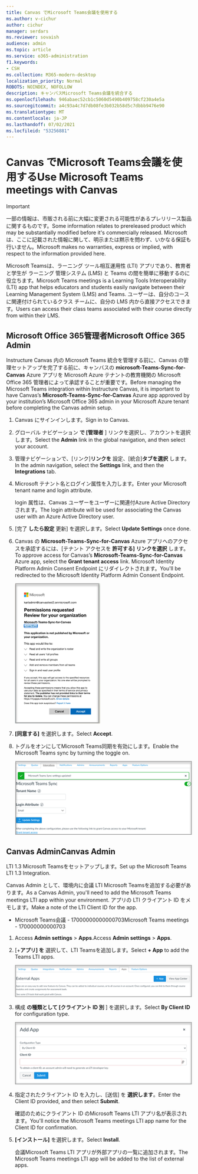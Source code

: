 ```yaml
---
title: Canvas でMicrosoft Teams会議を使用する
ms.author: v-cichur
author: cichur
manager: serdars
ms.reviewer: sovaish
audience: admin
ms.topic: article
ms.service: o365-administration
f1.keywords:
- CSH
ms.collection: M365-modern-desktop
localization_priority: Normal
ROBOTS: NOINDEX, NOFOLLOW
description: キャンバスMicrosoft Teams会議を統合する
ms.openlocfilehash: 946abaec52cb1c5060d5490b409758cf230a4e5a
ms.sourcegitcommit: a4c93a4c7d7db08fe3b032b58d5c7dbbb9476e90
ms.translationtype: MT
ms.contentlocale: ja-JP
ms.lasthandoff: 07/02/2021
ms.locfileid: "53256881"
---
```

# <a name="use-microsoft-teams-meetings-with-canvas"></a><span data-ttu-id="ce761-103">Canvas でMicrosoft Teams会議を使用する</span><span class="sxs-lookup"><span data-stu-id="ce761-103">Use Microsoft Teams meetings with Canvas</span></span>

> [!IMPORTANT]
> <span data-ttu-id="ce761-104">一部の情報は、市販される前に大幅に変更される可能性があるプレリリース製品に関するものです。</span><span class="sxs-lookup"><span data-stu-id="ce761-104">Some information relates to prereleased product which may be substantially modified before it's commercially released.</span></span> <span data-ttu-id="ce761-105">Microsoft は、ここに記載された情報に関して、明示または黙示を問わず、いかなる保証も行いません。</span><span class="sxs-lookup"><span data-stu-id="ce761-105">Microsoft makes no warranties, express or implied, with respect to the information provided here.</span></span>

<span data-ttu-id="ce761-106">Microsoft Teamsは、ラーニング ツール相互運用性 (LTI) アプリであり、教育者と学生が ラーニング 管理システム (LMS) と Teams の間を簡単に移動するのに役立ちます。</span><span class="sxs-lookup"><span data-stu-id="ce761-106">Microsoft Teams meetings is a Learning Tools Interoperability (LTI) app that helps educators and students easily navigate between their Learning Management System (LMS) and Teams.</span></span> <span data-ttu-id="ce761-107">ユーザーは、自分のコースに関連付けられているクラス チームに、自分の LMS 内から直接アクセスできます。</span><span class="sxs-lookup"><span data-stu-id="ce761-107">Users can access their class teams associated with their course directly from within their LMS.</span></span>

## <a name="microsoft-office-365-admin"></a><span data-ttu-id="ce761-108">Microsoft Office 365管理者</span><span class="sxs-lookup"><span data-stu-id="ce761-108">Microsoft Office 365 Admin</span></span>

<span data-ttu-id="ce761-109">Instructure Canvas 内の Microsoft Teams 統合を管理する前に、Canvas の管理セットアップを完了する前に、キャンバスの **microsoft-Teams-Sync-for-Canvas** Azure アプリを Microsoft Azure テナントの教育機関の Microsoft Office 365 管理者によって承認することが重要です。</span><span class="sxs-lookup"><span data-stu-id="ce761-109">Before managing the Microsoft Teams integration within Instructure Canvas, it is important to have Canvas’s **Microsoft-Teams-Sync-for-Canvas** Azure app approved by your institution’s Microsoft Office 365 admin in your Microsoft Azure tenant before completing the Canvas admin setup.</span></span>

1. <span data-ttu-id="ce761-110">Canvas にサインインします。</span><span class="sxs-lookup"><span data-stu-id="ce761-110">Sign in to Canvas.</span></span>

2. <span data-ttu-id="ce761-111">グローバル ナビゲーション **で [管理者** ] リンクを選択し、アカウントを選択します。</span><span class="sxs-lookup"><span data-stu-id="ce761-111">Select the **Admin** link in the global navigation, and then select your account.</span></span>

3. <span data-ttu-id="ce761-112">管理ナビゲーションで、[リンク]**リンクを** 設定、[統合]**タブを選択** します。</span><span class="sxs-lookup"><span data-stu-id="ce761-112">In the admin navigation, select the **Settings** link, and then the **Integrations** tab.</span></span>

4. <span data-ttu-id="ce761-113">Microsoft テナント名とログイン属性を入力します。</span><span class="sxs-lookup"><span data-stu-id="ce761-113">Enter your Microsoft tenant name and login attribute.</span></span>

   <span data-ttu-id="ce761-114">login 属性は、Canvas ユーザーをユーザーに関連付Azure Active Directoryされます。</span><span class="sxs-lookup"><span data-stu-id="ce761-114">The login attribute will be used for associating the Canvas user with an Azure Active Directory user.</span></span>

5. <span data-ttu-id="ce761-115">[完了 **したら設定** 更新] を選択します。</span><span class="sxs-lookup"><span data-stu-id="ce761-115">Select **Update Settings** once done.</span></span>

6. <span data-ttu-id="ce761-116">Canvas の **Microsoft-Teams-Sync-for-Canvas** Azure アプリへのアクセスを承認するには、[テナント アクセスを **許可する] リンクを選択** します。</span><span class="sxs-lookup"><span data-stu-id="ce761-116">To approve access for Canvas’s **Microsoft-Teams-Sync-for-Canvas** Azure app, select the **Grant tenant access** link.</span></span> <span data-ttu-id="ce761-117">Microsoft Identity Platform Admin Consent Endpoint にリダイレクトされます。</span><span class="sxs-lookup"><span data-stu-id="ce761-117">You'll be redirected to the Microsoft Identity Platform Admin Consent Endpoint.</span></span>

   ![permissions](media/permissions.png)

7. <span data-ttu-id="ce761-119">**[同意する]** を選択します。</span><span class="sxs-lookup"><span data-stu-id="ce761-119">Select **Accept**.</span></span>

8. <span data-ttu-id="ce761-120">トグルをオンにしてMicrosoft Teams同期を有効にします。</span><span class="sxs-lookup"><span data-stu-id="ce761-120">Enable the Microsoft Teams sync by turning the toggle on.</span></span>

   ![teams-sync](media/teams-sync.png)

## <a name="canvas-admin"></a><span data-ttu-id="ce761-122">Canvas Admin</span><span class="sxs-lookup"><span data-stu-id="ce761-122">Canvas Admin</span></span>

<span data-ttu-id="ce761-123">LTI 1.3 Microsoft Teamsをセットアップします。</span><span class="sxs-lookup"><span data-stu-id="ce761-123">Set up the Microsoft Teams LTI 1.3 Integration.</span></span>

<span data-ttu-id="ce761-124">Canvas Admin として、環境内に会議 LTI Microsoft Teamsを追加する必要があります。</span><span class="sxs-lookup"><span data-stu-id="ce761-124">As a Canvas Admin, you'll need to add the Microsoft Teams meetings LTI app within your environment.</span></span> <span data-ttu-id="ce761-125">アプリの LTI クライアント ID をメモします。</span><span class="sxs-lookup"><span data-stu-id="ce761-125">Make a note of the LTI Client ID for the app.</span></span>

 - <span data-ttu-id="ce761-126">Microsoft Teams会議 - 17000000000000703</span><span class="sxs-lookup"><span data-stu-id="ce761-126">Microsoft Teams meetings - 170000000000703</span></span>

1. <span data-ttu-id="ce761-127">Access **Admin settings**  >  **Apps**.</span><span class="sxs-lookup"><span data-stu-id="ce761-127">Access **Admin settings** > **Apps**.</span></span>

2. <span data-ttu-id="ce761-128">[+**アプリ] を** 選択して、LTI Teamsを追加します。</span><span class="sxs-lookup"><span data-stu-id="ce761-128">Select **+ App** to add the Teams LTI apps.</span></span>

   ![外部アプリ](media/external-apps.png)

3. <span data-ttu-id="ce761-130">構成 **の種類として [クライアント ID 別** ] を選択します。</span><span class="sxs-lookup"><span data-stu-id="ce761-130">Select **By Client ID** for configuration type.</span></span>

   ![アプリの追加](media/add-app.png)

4. <span data-ttu-id="ce761-132">指定されたクライアント ID を入力し、[送信] を **選択します**。</span><span class="sxs-lookup"><span data-stu-id="ce761-132">Enter the Client ID provided, and then select **Submit**.</span></span>

   <span data-ttu-id="ce761-133">確認のためにクライアント ID のMicrosoft Teams LTI アプリ名が表示されます。</span><span class="sxs-lookup"><span data-stu-id="ce761-133">You'll notice the Microsoft Teams meetings LTI app name for the Client ID for confirmation.</span></span>

5. <span data-ttu-id="ce761-134">**[インストール]** を選択します。</span><span class="sxs-lookup"><span data-stu-id="ce761-134">Select **Install**.</span></span>

   <span data-ttu-id="ce761-135">会議Microsoft Teams LTI アプリが外部アプリの一覧に追加されます。</span><span class="sxs-lookup"><span data-stu-id="ce761-135">The Microsoft Teams meetings LTI app will be added to the list of external apps.</span></span>
